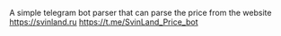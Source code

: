 A simple telegram bot parser that can parse the price from the website https://svinland.ru
https://t.me/SvinLand_Price_bot
